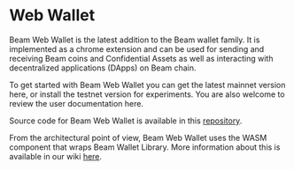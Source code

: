 # Web Wallet

Beam Web Wallet is the latest addition to the Beam wallet family. It is implemented as a chrome extension and can be used for sending and receiving Beam coins and Confidential Assets as well as interacting with decentralized applications (DApps) on Beam chain.

To get started with Beam Web Wallet you can get the latest mainnet version here, or install the testnet version for experiments. You are also welcome to review the user documentation here.

Source code for Beam Web Wallet is available in this [repository](https://github.com/BeamMW/web-wallet).

From the architectural point of view, Beam Web Wallet uses the WASM component that wraps Beam Wallet Library. More information about this is available in our wiki [here](https://github.com/BeamMW/beam/wiki/WASM-wallet-client).
